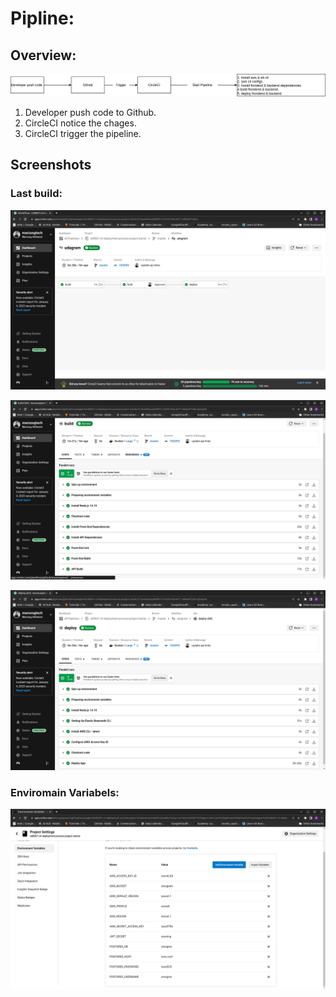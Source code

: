# Pipline:
## Overview:
![](./diagrams/Untitled%20Diagram.png)
1. Developer push code to Github.
2. CircleCI notice the chages.
3. CircleCI trigger the pipeline.


## Screenshots

### Last build:
![](../screenshots/all-ci.png)

![](../screenshots/build-ci.png)

![](../screenshots/deploy-ci.png)


### Enviromain Variabels:
![](../screenshots/env-ci.png)